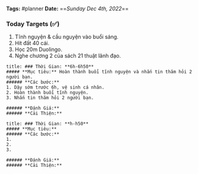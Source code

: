 **Tags:** #planner
**Date:** ==*Sunday Dec 4th, 2022*==

### Today Targets (✅)
1. Tĩnh nguyện & cầu nguyện vào buổi sáng.
2. Hít đất 40 cái.
3. Học 20m Duolingo.
4. Nghe chương 2 của sách 21 thuật lãnh đạo.

```ad-plan
title: ### Thời Gian: **6h-6h50**
##### **Mục tiêu:** Hoàn thành buổi tĩnh nguyện và nhắn tin thăm hỏi 2 người bạn.
###### **Các bước:**
1. Dậy sớm trước 6h, vệ sinh cá nhân.
2. Hoàn thành buổi tĩnh nguyện.
3. Nhắn tin thăm hỏi 2 người bạn.

###### **Đánh Giá:**
###### **Cải Thiện:**
```

```ad-plan
title: ### Thời Gian: **h-h50**
##### **Mục tiêu:**
###### **Các bước:**
1. 
2. 
3. 

###### **Đánh Giá:**
###### **Cải Thiện:**
```

